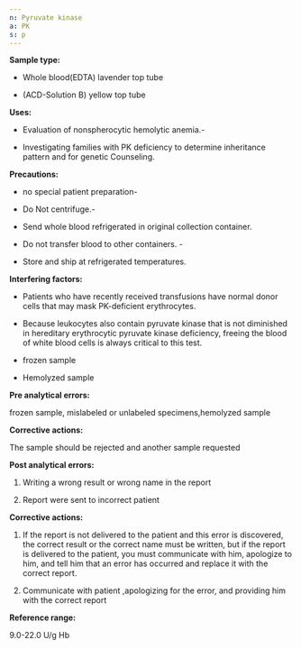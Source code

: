 ```yaml
---
n: Pyruvate kinase
a: PK
s: p
---
```




__Sample type:__

-	Whole blood(EDTA) lavender top tube

-	(ACD-Solution B) yellow top tube

__Uses:__

-	Evaluation of nonspherocytic hemolytic anemia.-

-	Investigating families with PK deficiency to determine inheritance pattern and for genetic
Counseling.

__Precautions:__

-	no special patient preparation-

-	Do Not centrifuge.-

-	Send whole blood refrigerated in original collection container. 

-	Do not transfer blood to other containers. -

-	Store and ship at refrigerated temperatures.

__Interfering factors:__

-	Patients who have recently received transfusions have normal donor cells that may mask PK-deficient erythrocytes.

-	Because leukocytes also contain pyruvate kinase that is not diminished in hereditary erythrocytic pyruvate kinase deficiency, freeing the blood of white blood cells is always critical to this test.

-	frozen sample

-	Hemolyzed sample

__Pre analytical errors:__

frozen sample, mislabeled or unlabeled specimens,hemolyzed sample

__Corrective actions:__

The sample should be rejected and another sample requested

__Post analytical errors:__

1.	Writing a wrong result or wrong name in the report

2.	Report were sent to incorrect patient

__Corrective actions:__

1.	If the report is not delivered to the patient and this error is discovered, the correct result or the correct name must be written, but if the report is delivered to the patient, you must communicate with him, apologize to him, and tell him that an error has occurred and replace it with the correct report.

2.	Communicate with patient ,apologizing for the error, and providing him with the correct report

__Reference range:__

9.0-22.0 U/g Hb